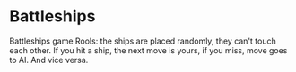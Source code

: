 Battleships
===========

Battleships game
Rools: the ships are placed randomly, they can't touch each other. If you hit a ship, the next move is yours, if you miss, move goes to AI. And vice versa. 